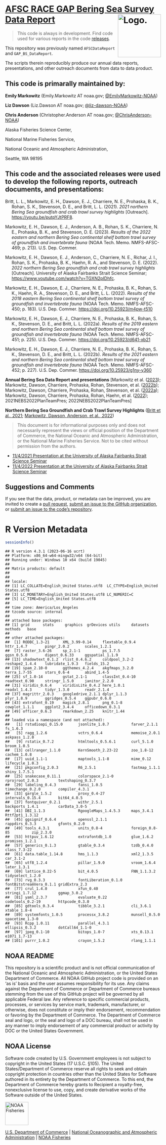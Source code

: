 <!-- README.md is generated from README.Rmd. Please edit that file -->

# [AFSC RACE GAP Bering Sea Survey Data Report](link_repo) <img src="https://avatars.githubusercontent.com/u/91760178?s=96&amp;v=4" alt="Logo." align="right" width="139" height="139"/>

> This code is always in development. Find code used for various reports
> in the code
> [releases](https://github.com/afsc-gap-products/gap_bs_data_report/releases).

This repository was previously named `AFSCDataReport` and
`GAP_BS_DataReport`.

The scripts therein reproducibly produce our annual data reports,
presentations, and other outreach documents from data to data product.

## This code is primarally maintained by:

**Emily Markowitz** (Emily.Markowitz AT noaa.gov;
[@EmilyMarkowitz-NOAA](https://github.com/EmilyMarkowitz-NOAA))

**Liz Dawson** (Liz.Dawson AT noaa.gov;
[@liz-dawson-NOAA](https://github.com/liz-dawson-NOAA))

**Chris Anderson** (Christopher.Anderson AT noaa.gov;
[@ChrisAnderson-NOAA](https://github.com/ChrisAnderson-NOAA))

Alaska Fisheries Science Center,

National Marine Fisheries Service,

National Oceanic and Atmospheric Administration,

Seattle, WA 98195

## This code and the associated releases were used to develop the following reports, outreach documents, and presentations:

<div id="refs" class="references csl-bib-body hanging-indent"
line-spacing="2">

<div id="ref-2021NBSCommunity" class="csl-entry">

Britt, L. L., Markowitz, E. H., Dawson, E. J., Charriere, N. E.,
Prohaska, B. K., Rohan, S. K., Stevenson, D. E., and Britt, L. L.
(2021). *2021 northern Bering Sea groundfish and crab trawl survey
highlights* \[Outreach\]. https://youtu.be/putpYJtPRF8.

</div>

<div id="ref-2022NEBS2023" class="csl-entry">

Markowitz, E. H., Dawson, E. J., Anderson, A. B., Rohan, S. K.,
Charriere, N. E., Prohaska, B. K., and Stevenson, D. E. (2023). *Results
of the 2022 eastern and northern Bering Sea continental shelf bottom
trawl survey of groundfish and invertebrate fauna* (NOAA Tech. Memo.
NMFS-AFSC-469; p. 213). U.S. Dep. Commer.

</div>

<div id="ref-2022NBSCommunity" class="csl-entry">

Markowitz, E. H., Dawson, E. J., Anderson, C., Charriere, N. E., Richar,
J. I., Rohan, S. K., Prohaska, B. K., Haehn, R. A., and Stevenson, D. E.
(2022). *2022 northern Bering Sea groundfish and crab trawl survey
highlights* \[Outreach\]. University of Alaska Fairbanks Strait Science
Seminar; https://www.youtube.com/watch?v=TGXN2pIDhfc.

</div>

<div id="ref-2018EBS2022" class="csl-entry">

Markowitz, E. H., Dawson, E. J., Charriere, N. E., Prohaska, B. K.,
Rohan, S. K., Haehn, R. A., Stevenson, D. E., and Britt, L. L. (2022).
*Results of the 2018 eastern Bering Sea continental shelf bottom trawl
survey of groundfish and invertebrate fauna* (NOAA Tech. Memo.
NMFS-AFSC-450; p. 183). U.S. Dep. Commer.
<https://doi.org/10.25923/m4pw-t510>

</div>

<div id="ref-2019NEBS2022" class="csl-entry">

Markowitz, E. H., Dawson, E. J., Charriere, N. E., Prohaska, B. K.,
Rohan, S. K., Stevenson, D. E., and Britt, L. L. (2022a). *Results of
the 2019 eastern and northern Bering Sea continental shelf bottom trawl
survey of groundfish and invertebrate fauna* (NOAA Tech. Memo.
NMFS-AFSC-451; p. 225). U.S. Dep. Commer.
<https://doi.org/10.25923/d641-xb21>

</div>

<div id="ref-2021NEBS2022" class="csl-entry">

Markowitz, E. H., Dawson, E. J., Charriere, N. E., Prohaska, B. K.,
Rohan, S. K., Stevenson, D. E., and Britt, L. L. (2022b). *Results of
the 2021 eastern and northern Bering Sea continental shelf bottom trawl
survey of groundfish and invertebrate fauna* (NOAA Tech. Memo.
NMFS-AFSC-452; p. 227). U.S. Dep. Commer.
<https://doi.org/10.25923/g1ny-y360>

</div>

</div>

<!-- Use .bib file to cite reports in subsection titles -->

**Annual Bering Sea Data Report and presentations** \[Markowitz et al.
([2023](#ref-2022NEBS2023)); Markowitz, Dawson, Charriere, Prohaska,
Rohan, Stevenson, et al. ([2022b](#ref-2021NEBS2022)); Markowitz,
Dawson, Charriere, Prohaska, Rohan, Stevenson, et al.
([2022a](#ref-2019NEBS2022)); Markowitz, Dawson, Charriere, Prohaska,
Rohan, Haehn, et al. ([2022](#ref-2018EBS2022));
2021NEBS2022PlanTeamPres; 2022NEBS2022PlanTeamPres\]

**Northern Bering Sea Groundfish and Crab Trawl Survey Highlights**
([Britt et al., 2021](#ref-2021NBSCommunity); [Markowitz, Dawson,
Anderson, et al., 2022](#ref-2022NBSCommunity))

> This document is for informational purposes only and does not
> necessarily represent the views or official position of the Department
> of Commerce, the National Oceanic and Atmospheric Administration, or
> the National Marine Fisheries Service. Not to be cited without
> permission from the authors.

- [11/4/2021 Presentation at the University of Alaska Fairbanks Strait
  Science Seminar](https://youtu.be/putpYJtPRF8)
- [11/4/2022 Presentation at the University of Alaska Fairbanks Strait
  Science Seminar](https://www.youtube.com/watch?v=TGXN2pIDhfc)

## Suggestions and Comments

If you see that the data, product, or metadata can be improved, you are
invited to create a [pull
request](https://github.com/afsc-gap-products/gap_bs_data_report/pulls),
[submit an issue to the GitHub
organization](https://github.com/afsc-gap-products/data-requests/issues),
or [submit an issue to the code’s
repository](https://github.com/afsc-gap-products/gap_bs_data_report/issues).

# R Version Metadata

``` r
sessionInfo()
```

    ## R version 4.3.1 (2023-06-16 ucrt)
    ## Platform: x86_64-w64-mingw32/x64 (64-bit)
    ## Running under: Windows 10 x64 (build 19045)
    ## 
    ## Matrix products: default
    ## 
    ## 
    ## locale:
    ## [1] LC_COLLATE=English_United States.utf8  LC_CTYPE=English_United States.utf8   
    ## [3] LC_MONETARY=English_United States.utf8 LC_NUMERIC=C                          
    ## [5] LC_TIME=English_United States.utf8    
    ## 
    ## time zone: America/Los_Angeles
    ## tzcode source: internal
    ## 
    ## attached base packages:
    ## [1] grid      stats     graphics  grDevices utils     datasets  methods   base     
    ## 
    ## other attached packages:
    ##  [1] RODBC_1.3-21      XML_3.99-0.14     flextable_0.9.4   httr_1.4.7        pingr_2.0.2       scales_1.2.1     
    ##  [7] raster_3.6-26     sp_2.1-1          ps_1.7.5          ggsn_0.5.0        digest_0.6.33     ggspatial_1.1.9  
    ## [13] shadowtext_0.1.2  rlist_0.4.6.2     coldpool_3.2-2    reshape2_1.4.4    lubridate_1.9.3   fields_15.2      
    ## [19] spam_2.10-0       ggthemes_4.2.4    akgfmaps_3.2.0    terra_1.7-55      stars_0.6-4       abind_1.4-5      
    ## [25] sf_1.0-14         gstat_2.1-1       classInt_0.4-10   readtext_0.90     stringr_1.5.0     janitor_2.2.0    
    ## [31] viridis_0.6.4     viridisLite_0.4.2 here_1.0.1        readxl_1.4.3      tidyr_1.3.0       readr_2.1.4      
    ## [37] magrittr_2.0.3    googledrive_2.1.1 dplyr_1.1.3       plyr_1.8.9        ggridges_0.5.4    ggpubr_0.6.0     
    ## [43] extrafont_0.19    magick_2.8.1      png_0.1-8         cowplot_1.1.1     ggplot2_3.4.4     officedown_0.3.1 
    ## [49] officer_0.6.3     rmarkdown_2.25    knitr_1.44       
    ## 
    ## loaded via a namespace (and not attached):
    ##   [1] rstudioapi_0.15.0       jsonlite_1.8.7          farver_2.1.1            fs_1.6.3               
    ##   [5] ragg_1.2.6              vctrs_0.6.4             memoise_2.0.1           askpass_1.2.0          
    ##   [9] rstatix_0.7.2           htmltools_0.5.6.1       curl_5.1.0              broom_1.0.5            
    ##  [13] cellranger_1.1.0        KernSmooth_2.23-22      zoo_1.8-12              cachem_1.0.8           
    ##  [17] uuid_1.1-1              maptools_1.1-8          mime_0.12               lifecycle_1.0.3        
    ##  [21] pkgconfig_2.0.3         R6_2.5.1                fastmap_1.1.1           shiny_1.7.5.1          
    ##  [25] snakecase_0.11.1        colorspace_2.1-0        rprojroot_2.0.3         textshaping_0.3.7      
    ##  [29] labeling_0.4.3          fansi_1.0.5             timechange_0.2.0        compiler_4.3.1         
    ##  [33] gargle_1.5.2            proxy_0.4-27            intervals_0.15.4        bit64_4.0.5            
    ##  [37] fontquiver_0.2.1        withr_2.5.1             backports_1.4.1         carData_3.0-5          
    ##  [41] DBI_1.1.3               RgoogleMaps_1.4.5.3     maps_3.4.1              Rttf2pt1_1.3.12        
    ##  [45] ggsignif_0.6.4          openssl_2.1.1           rappdirs_0.3.3          gfonts_0.2.0           
    ##  [49] tools_4.3.1             units_0.8-4             foreign_0.8-85          zip_2.3.0              
    ##  [53] httpuv_1.6.12           extrafontdb_1.0         glue_1.6.2              promises_1.2.1         
    ##  [57] generics_0.1.3          gtable_0.3.4            tzdb_0.4.0              class_7.3-22           
    ##  [61] data.table_1.14.8       hms_1.1.3               xml2_1.3.5              car_3.1-2              
    ##  [65] utf8_1.2.4              pillar_1.9.0            vroom_1.6.4             later_1.3.1            
    ##  [69] lattice_0.22-5          bit_4.0.5               FNN_1.1.3.2             tidyselect_1.2.0       
    ##  [73] rvg_0.3.3               fontLiberation_0.1.0    fontBitstreamVera_0.1.1 gridExtra_2.3          
    ##  [77] crul_1.4.0              xfun_0.40               stringi_1.7.12          ggmap_3.0.2            
    ##  [81] yaml_2.3.7              evaluate_0.22           codetools_0.2-19        httpcode_0.3.0         
    ##  [85] gdtools_0.3.4           tibble_3.2.1            cli_3.6.1               xtable_1.8-4           
    ##  [89] systemfonts_1.0.5       processx_3.8.2          munsell_0.5.0           spacetime_1.3-0        
    ##  [93] Rcpp_1.0.11             parallel_4.3.1          ellipsis_0.3.2          dotCall64_1.1-0        
    ##  [97] jpeg_0.1-10             bitops_1.0-7            xts_0.13.1              e1071_1.7-13           
    ## [101] purrr_1.0.2             crayon_1.5.2            rlang_1.1.1

## NOAA README

This repository is a scientific product and is not official
communication of the National Oceanic and Atmospheric Administration, or
the United States Department of Commerce. All NOAA GitHub project code
is provided on an ‘as is’ basis and the user assumes responsibility for
its use. Any claims against the Department of Commerce or Department of
Commerce bureaus stemming from the use of this GitHub project will be
governed by all applicable Federal law. Any reference to specific
commercial products, processes, or services by service mark, trademark,
manufacturer, or otherwise, does not constitute or imply their
endorsement, recommendation or favoring by the Department of Commerce.
The Department of Commerce seal and logo, or the seal and logo of a DOC
bureau, shall not be used in any manner to imply endorsement of any
commercial product or activity by DOC or the United States Government.

## NOAA License

Software code created by U.S. Government employees is not subject to
copyright in the United States (17 U.S.C. §105). The United
States/Department of Commerce reserve all rights to seek and obtain
copyright protection in countries other than the United States for
Software authored in its entirety by the Department of Commerce. To this
end, the Department of Commerce hereby grants to Recipient a
royalty-free, nonexclusive license to use, copy, and create derivative
works of the Software outside of the United States.

<img src="https://raw.githubusercontent.com/nmfs-general-modeling-tools/nmfspalette/main/man/figures/noaa-fisheries-rgb-2line-horizontal-small.png" alt="NOAA Fisheries" height="75"/>

[U.S. Department of Commerce](https://www.commerce.gov/) \| [National
Oceanographic and Atmospheric Administration](https://www.noaa.gov) \|
[NOAA Fisheries](https://www.fisheries.noaa.gov/)
